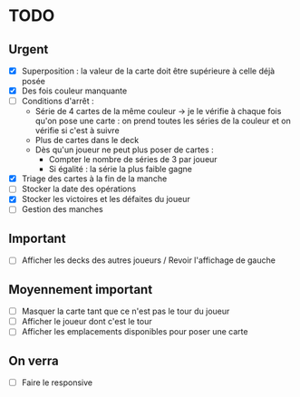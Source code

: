 # TODO

## Urgent
- [x] Superposition : la valeur de la carte doit être supérieure à celle déjà posée
- [x] Des fois couleur manquante
- [ ] Conditions d'arrêt :
  - Série de 4 cartes de la même couleur → je le vérifie à chaque fois qu'on pose une carte : on prend toutes les séries de la couleur et on vérifie si c'est à suivre
  - Plus de cartes dans le deck
  - Dès qu'un joueur ne peut plus poser de cartes :
    - Compter le nombre de séries de 3 par joueur
    - Si égalité : la série la plus faible gagne
- [x] Triage des cartes à la fin de la manche
- [ ] Stocker la date des opérations
- [x] Stocker les victoires et les défaites du joueur
- [ ] Gestion des manches

## Important
- [ ] Afficher les decks des autres joueurs / Revoir l'affichage de gauche

## Moyennement important
- [ ] Masquer la carte tant que ce n'est pas le tour du joueur
- [ ] Afficher le joueur dont c'est le tour
- [ ] Afficher les emplacements disponibles pour poser une carte

## On verra
- [ ] Faire le responsive
